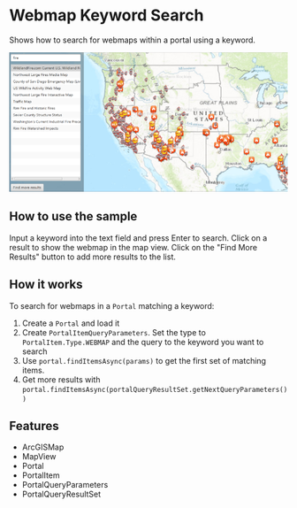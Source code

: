 <h1>Webmap Keyword Search</h1>

<p>Shows how to search for webmaps within a portal using a keyword.</p>

<p><img src="WebmapKeywordSearch.png"/></p>

<h2>How to use the sample</h2>

Input a keyword into the text field and press Enter to search. Click on a result to show the webmap in the map view. 
Click on the "Find More Results" button to add more results to the list.

<h2>How it works</h2>

<p>To search for webmaps in a <code>Portal</code> matching a keyword:</p>
<ol>
  <li>Create a <code>Portal</code> and load it</li>
  <li>Create <code>PortalItemQueryParameters</code>. Set the type to <code>PortalItem.Type.WEBMAP</code> and the 
  query to the keyword you want to search</li>
  <li>Use <code>portal.findItemsAsync(params)</code> to get the first set of matching items.</li>
  <li>Get more results with <code>portal.findItemsAsync(portalQueryResultSet.getNextQueryParameters())</code></li>
</ol>

<h2>Features</h2>

<ul>
  <li>ArcGISMap</li>
  <li>MapView</li>
  <li>Portal</li>
  <li>PortalItem</li>
  <li>PortalQueryParameters</li>
  <li>PortalQueryResultSet</li>
</ul>
